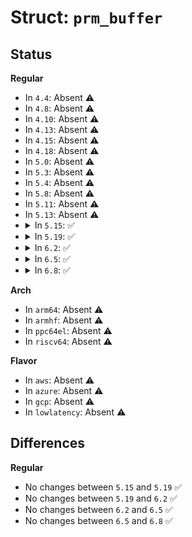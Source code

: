 # Struct: <code>prm_buffer</code>

## Status
<b>Regular</b>
<ul>
<li>
In <code>4.4</code>: Absent ⚠️
</li>
<li>
In <code>4.8</code>: Absent ⚠️
</li>
<li>
In <code>4.10</code>: Absent ⚠️
</li>
<li>
In <code>4.13</code>: Absent ⚠️
</li>
<li>
In <code>4.15</code>: Absent ⚠️
</li>
<li>
In <code>4.18</code>: Absent ⚠️
</li>
<li>
In <code>5.0</code>: Absent ⚠️
</li>
<li>
In <code>5.3</code>: Absent ⚠️
</li>
<li>
In <code>5.4</code>: Absent ⚠️
</li>
<li>
In <code>5.8</code>: Absent ⚠️
</li>
<li>
In <code>5.11</code>: Absent ⚠️
</li>
<li>
In <code>5.13</code>: Absent ⚠️
</li>
<li>
<details>
<summary>In <code>5.15</code>: ✅</summary>

```c
struct prm_buffer {
    u8 prm_status;
    u64 efi_status;
    u8 prm_cmd;
    guid_t handler_guid;
};
```
</details>
</li>
<li>
<details>
<summary>In <code>5.19</code>: ✅</summary>

```c
struct prm_buffer {
    u8 prm_status;
    u64 efi_status;
    u8 prm_cmd;
    guid_t handler_guid;
};
```
</details>
</li>
<li>
<details>
<summary>In <code>6.2</code>: ✅</summary>

```c
struct prm_buffer {
    u8 prm_status;
    u64 efi_status;
    u8 prm_cmd;
    guid_t handler_guid;
};
```
</details>
</li>
<li>
<details>
<summary>In <code>6.5</code>: ✅</summary>

```c
struct prm_buffer {
    u8 prm_status;
    u64 efi_status;
    u8 prm_cmd;
    guid_t handler_guid;
};
```
</details>
</li>
<li>
<details>
<summary>In <code>6.8</code>: ✅</summary>

```c
struct prm_buffer {
    u8 prm_status;
    u64 efi_status;
    u8 prm_cmd;
    guid_t handler_guid;
};
```
</details>
</li>
</ul>
<b>Arch</b>
<ul>
<li>
In <code>arm64</code>: Absent ⚠️
</li>
<li>
In <code>armhf</code>: Absent ⚠️
</li>
<li>
In <code>ppc64el</code>: Absent ⚠️
</li>
<li>
In <code>riscv64</code>: Absent ⚠️
</li>
</ul>
<b>Flavor</b>
<ul>
<li>
In <code>aws</code>: Absent ⚠️
</li>
<li>
In <code>azure</code>: Absent ⚠️
</li>
<li>
In <code>gcp</code>: Absent ⚠️
</li>
<li>
In <code>lowlatency</code>: Absent ⚠️
</li>
</ul>

## Differences
<b>Regular</b>
<ul>
<li>
No changes between <code>5.15</code> and <code>5.19</code> ✅
</li>
<li>
No changes between <code>5.19</code> and <code>6.2</code> ✅
</li>
<li>
No changes between <code>6.2</code> and <code>6.5</code> ✅
</li>
<li>
No changes between <code>6.5</code> and <code>6.8</code> ✅
</li>
</ul>
